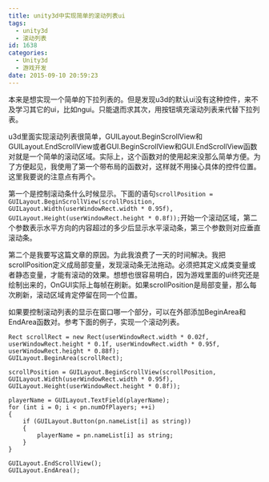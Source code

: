 ```yaml
---
title: unity3d中实现简单的滚动列表ui
tags:
  - unity3d
  - 滚动列表
id: 1638
categories:
  - Unity3d
  - 游戏开发
date: 2015-09-10 20:59:23
---
```


本来是想实现一个简单的下拉列表的。但是发现u3d的默认ui没有这种控件，来不及学习其它的ui，比如ngui。只能退而求其次，用按钮填充滚动列表来代替下拉列表。

u3d里面实现滚动列表很简单，GUILayout.BeginScrollView和GUILayout.EndScrollView或者GUI.BeginScrollView和GUI.EndScrollView函数对就是一个简单的滚动区域。实际上，这个函数对的使用起来没那么简单方便。为了方便起见，我使用了第一个带布局的函数对，这样就不用操心具体的控件位置。这里我要说的注意点有两个。

第一个是控制滚动条什么时候显示。下面的语句`scrollPosition = GUILayout.BeginScrollView(scrollPosition, GUILayout.Width(userWindowRect.width * 0.95f), GUILayout.Height(userWindowRect.height * 0.8f));`开始一个滚动区域，第二个参数表示水平方向的内容超过的多少后显示水平滚动条，第三个参数则对应垂直滚动条。

第二个是我要写这篇文章的原因。为此我浪费了一天的时间解决。我把scrollPosition定义成局部变量，发现滚动条无法拖动。必须把其定义成类变量或者静态变量，才能有滚动的效果。想想也很容易明白，因为游戏里面的ui终究还是绘制出来的，OnGUI实际上每帧在刷新。如果scrollPosition是局部变量，那么每次刷新，滚动区域肯定停留在同一个位置。

如果要控制滚动列表的显示在窗口哪一个部分，可以在外部添加BeginArea和EndArea函数对。参考下面的例子，实现一个滚动列表。

``` stylus
Rect scrollRect = new Rect(userWindowRect.width * 0.02f, userWindowRect.height * 0.1f, userWindowRect.width * 0.95f, userWindowRect.height * 0.88f);
GUILayout.BeginArea(scrollRect);

scrollPosition = GUILayout.BeginScrollView(scrollPosition, GUILayout.Width(userWindowRect.width * 0.95f), GUILayout.Height(userWindowRect.height * 0.8f));

playerName = GUILayout.TextField(playerName);
for (int i = 0; i < pn.numOfPlayers; ++i)
{
    if (GUILayout.Button(pn.nameList[i] as string))
    {
        playerName = pn.nameList[i] as string;
    }
}

GUILayout.EndScrollView();
GUILayout.EndArea();
```